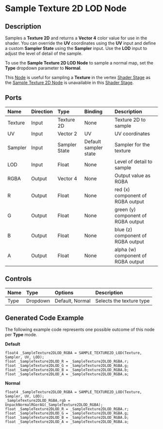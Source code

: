 # Sample Texture 2D LOD Node

## Description

Samples a **Texture 2D** and returns a **Vector 4** color value for use in the shader. You can override the **UV** coordinates using the **UV** input and define a custom **Sampler State** using the **Sampler** input. Use the **LOD** input to adjust the level of detail of the sample.

To use the **Sample Texture 2D LOD Node** to sample a normal map, set the **Type** dropdown parameter to **Normal**.

This [Node](Node.md) is useful for sampling a **Texture** in the vertex [Shader Stage](Shader-Stage.md) as the [Sample Texture 2D Node](Sample-Texture-2D-Node.md) is unavailable in this [Shader Stage](Shader-Stage.md). 

## Ports

| Name        | Direction           | Type  | Binding | Description |
|:------------ |:-------------|:-----|:---|:---|
| Texture |	Input |	Texture 2D  | None | Texture 2D to sample |
| UV      | Input |	Vector 2    | 	UV	| UV coordinates |
| Sampler | Input |	Sampler State | Default sampler state | Sampler for the texture |
| LOD   |	Input |	Float  | None | Level of detail to sample |
| RGBA	| Output	| Vector 4	| None	| Output value as RGBA |
| R	    | Output	| Float	| None	| red (x) component of RGBA output |
| G	    | Output	| Float	| None	| green (y) component of RGBA output |
| B	    | Output	| Float	| None	| blue (z) component of RGBA output |
| A     |	Output	| Float	| None | alpha (w) component of RGBA output |

## Controls

| Name        | Type           | Options  | Description |
|:------------ |:-------------|:-----|:---|
|  Type   | Dropdown | Default, Normal | Selects the texture type |

## Generated Code Example

The following example code represents one possible outcome of this node per **Type** mode.

**Default**

```
float4 _SampleTexture2DLOD_RGBA = SAMPLE_TEXTURE2D_LOD(Texture, Sampler, UV, LOD);
float _SampleTexture2DLOD_R = _SampleTexture2DLOD_RGBA.r;
float _SampleTexture2DLOD_G = _SampleTexture2DLOD_RGBA.g;
float _SampleTexture2DLOD_B = _SampleTexture2DLOD_RGBA.b;
float _SampleTexture2DLOD_A = _SampleTexture2DLOD_RGBA.a;
```

**Normal**

```
float4 _SampleTexture2DLOD_RGBA = SAMPLE_TEXTURE2D_LOD(Texture, Sampler, UV, LOD);
_SampleTexture2DLOD_RGBA.rgb = UnpackNormalRGorAG(_SampleTexture2DLOD_RGBA);
float _SampleTexture2DLOD_R = _SampleTexture2DLOD_RGBA.r;
float _SampleTexture2DLOD_G = _SampleTexture2DLOD_RGBA.g;
float _SampleTexture2DLOD_B = _SampleTexture2DLOD_RGBA.b;
float _SampleTexture2DLOD_A = _SampleTexture2DLOD_RGBA.a;
```